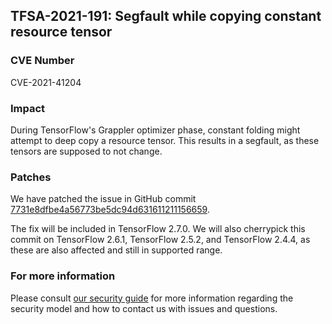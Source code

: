 ## TFSA-2021-191: Segfault while copying constant resource tensor

### CVE Number
CVE-2021-41204

### Impact
During TensorFlow's Grappler optimizer phase, constant folding might attempt to deep copy a resource tensor. This results in a segfault, as these tensors are supposed to not change.

### Patches
We have patched the issue in GitHub commit [7731e8dfbe4a56773be5dc94d631611211156659](https://github.com/tensorflow/tensorflow/commit/7731e8dfbe4a56773be5dc94d631611211156659).

The fix will be included in TensorFlow 2.7.0. We will also cherrypick this commit on TensorFlow 2.6.1, TensorFlow 2.5.2, and TensorFlow 2.4.4, as these are also affected and still in supported range.

### For more information
Please consult [our security guide](https://github.com/tensorflow/tensorflow/blob/master/SECURITY.md) for more information regarding the security model and how to contact us with issues and questions.
